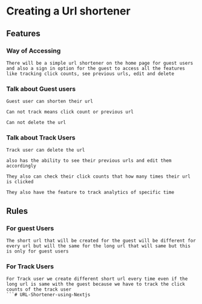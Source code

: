 
# Creating a Url shortener

## Features

### Way of Accessing

```
There will be a simple url shortener on the home page for guest users and also a sign in option for the guest to access all the features like tracking click counts, see previous urls, edit and delete

```

### Talk about Guest users

```
Guest user can shorten their url
```

```
Can not track means click count or previous url
```

```
Can not delete the url
```

### Talk about Track Users

```
Track user can delete the url
```

```
also has the ability to see their previous urls and edit them accordingly
```

```
They also can check their click counts that how many times their url is clicked
```

```
They also have the feature to track analytics of specific time
```

## Rules


### For guest Users
```
The short url that will be created for the guest will be different for every url but will the same for the long url that will same but this is only for guest users
```

### For Track Users
```
For Track user we create different short url every time even if the long url is same with the guest because we have to track the click counts of the track user
```#   U R L - S h o r t e n e r - u s i n g - N e x t j s  
 
